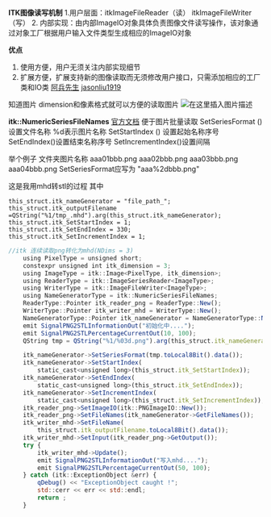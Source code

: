 **ITK图像读写机制**
 1.用户层面：itkImageFileReader（读） itkImageFileWriter（写）
 2. 内部实现：由内部ImageIO对象具体负责图像文件读写操作，该对象通过对象工厂根据用户输入文件类型生成相应的ImageIO对象

**优点**
 1. 使用方便，用户无须关注内部实现细节
 2. 扩展方便，扩展支持新的图像读取而无须修改用户接口，只需添加相应的工厂类和IO类
[ 阿兵先生](https://blog.csdn.net/webzhuce/article/details/70556228)
[ jasonliu1919](https://blog.csdn.net/ljp1919/article/details/41487505)


知道图片  dimension和像素格式就可以方便的读取图片
![在这里插入图片描述](https://img-blog.csdnimg.cn/20190906115452208.png?x-oss-process=image/watermark,type_ZmFuZ3poZW5naGVpdGk,shadow_10,text_aHR0cHM6Ly9ibG9nLmNzZG4ubmV0L2ExNTAwNTc4NDMyMA==,size_16,color_FFFFFF,t_70)


**itk::NumericSeriesFileNames**
[官方文档](https://itk.org/Doxygen/html/classitk_1_1NumericSeriesFileNames.html#a76670caa6d772004190f4e6659ec333e)
便于图片批量读取
SetSeriesFormat () 设置文件名称     %d表示图片名称
SetStartIndex () 设置起始名称序号
SetEndIndex()设置结束名称序号
SetIncrementIndex()设置间隔

举个例子 文件夹图片名称
aaa01bbb.png  aaa02bbb.png  aaa03bbb.png  aaa04bbb.png
SetSeriesFormat应写为
"aaa%2dbbb.png"


这是我用mhd转stl的过程
其中

    this_struct.itk_nameGenerator = "file_path_";
    this_struct.itk_outputFilename =QString("%1/tmp_.mhd").arg(this_struct.itk_nameGenerator);
    this_struct.itk_SetStartIndex = 1;
    this_struct.itk_SetEndIndex = 330;
    this_struct.itk_SetIncrementIndex = 1;

```javascript
//itk 连续读取png转化为mhd(NDims = 3)
    using PixelType = unsigned short;
    constexpr unsigned int itk_dimension = 3;
    using ImageType = itk::Image<PixelType, itk_dimension>;
    using ReaderType = itk::ImageSeriesReader<ImageType>;
    using WriterType = itk::ImageFileWriter<ImageType>;
    using NameGeneratorType = itk::NumericSeriesFileNames;
    ReaderType::Pointer itk_reader_png = ReaderType::New();
    WriterType::Pointer itk_writer_mhd = WriterType::New();
    NameGeneratorType::Pointer itk_nameGenerator = NameGeneratorType::New();
    emit SignalPNG2STLInformationOut("初始化中....");
    emit SignalPNG2STLPercentageCurrentOut(10, 100);
    QString tmp = QString("%1/%03d.png").arg(this_struct.itk_nameGenerator);

    itk_nameGenerator->SetSeriesFormat(tmp.toLocal8Bit().data());
    itk_nameGenerator->SetStartIndex(
        static_cast<unsigned long>(this_struct.itk_SetStartIndex));
    itk_nameGenerator->SetEndIndex(
        static_cast<unsigned long>(this_struct.itk_SetEndIndex));
    itk_nameGenerator->SetIncrementIndex(
        static_cast<unsigned long>(this_struct.itk_SetIncrementIndex));
    itk_reader_png->SetImageIO(itk::PNGImageIO::New());
    itk_reader_png->SetFileNames(itk_nameGenerator->GetFileNames());
    itk_writer_mhd->SetFileName(
        this_struct.itk_outputFilename.toLocal8Bit().data());
    itk_writer_mhd->SetInput(itk_reader_png->GetOutput());
    try {
        itk_writer_mhd->Update();
        emit SignalPNG2STLInformationOut("写入mhd....");
        emit SignalPNG2STLPercentageCurrentOut(50, 100);
    } catch (itk::ExceptionObject &err) {
        qDebug() << "ExceptionObject caught !";
        std::cerr << err << std::endl;
        return ;
    }
```


